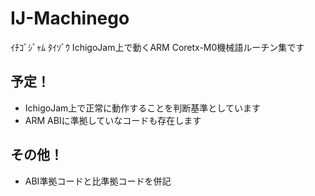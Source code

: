 # IJ-Machinego
ｲﾁｺﾞｼﾞｬﾑ ﾀｲｿﾞｳ
IchigoJam上で動くARM Coretx-M0機械語ルーチン集です

## 予定！
* IchigoJam上で正常に動作することを判断基準としています
* ARM ABIに準拠していなコードも存在します

## その他！
* ABI準拠コードと比準拠コードを併記
